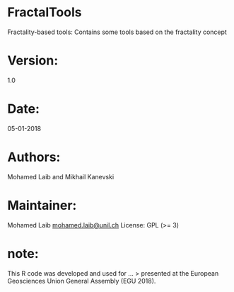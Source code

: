 # FractalTools
Fractality-based tools: Contains some tools based on the fractality concept


# Version: 
1.0
# Date: 
05-01-2018
# Authors: 
Mohamed Laib and Mikhail Kanevski
# Maintainer: 
Mohamed Laib <mohamed.laib@unil.ch>
License: GPL (>= 3)

# note:
This R code was developed and used for  ... >
presented at the European Geosciences Union General Assembly (EGU 2018).
